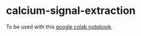 # calcium-signal-extraction

To be used with this [google colab notebook](https://colab.research.google.com/drive/17x6WBFhY9NOg498am_E5V_BZ45fuYuhv?usp=sharing). 
